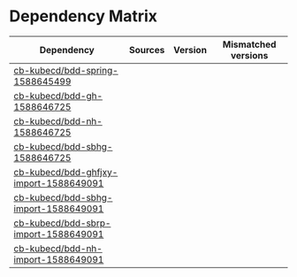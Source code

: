 # Dependency Matrix

Dependency | Sources | Version | Mismatched versions
---------- | ------- | ------- | -------------------
[cb-kubecd/bdd-spring-1588645499](https://github.com/cb-kubecd/bdd-spring-1588645499.git) |  | []() | 
[cb-kubecd/bdd-gh-1588646725](https://github.com/cb-kubecd/bdd-gh-1588646725.git) |  | []() | 
[cb-kubecd/bdd-nh-1588646725](https://github.com/cb-kubecd/bdd-nh-1588646725.git) |  | []() | 
[cb-kubecd/bdd-sbhg-1588646725](https://github.com/cb-kubecd/bdd-sbhg-1588646725.git) |  | []() | 
[cb-kubecd/bdd-ghfjxy-import-1588649091](https://github.com/cb-kubecd/bdd-ghfjxy-import-1588649091.git) |  | []() | 
[cb-kubecd/bdd-sbhg-import-1588649091](https://github.com/cb-kubecd/bdd-sbhg-import-1588649091.git) |  | []() | 
[cb-kubecd/bdd-sbrp-import-1588649091](https://github.com/cb-kubecd/bdd-sbrp-import-1588649091.git) |  | []() | 
[cb-kubecd/bdd-nh-import-1588649091](https://github.com/cb-kubecd/bdd-nh-import-1588649091.git) |  | []() | 
